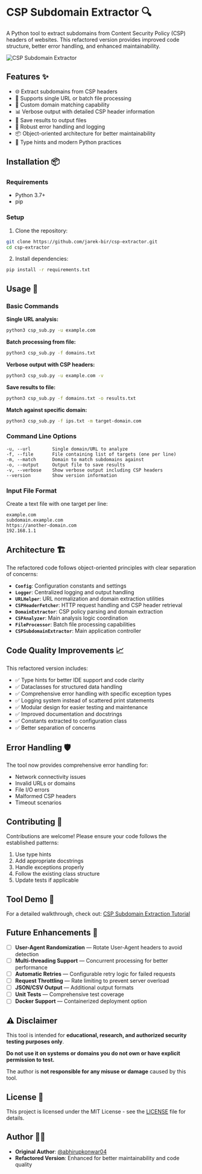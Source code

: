 # CSP Subdomain Extractor 🔍

A Python tool to extract subdomains from Content Security Policy (CSP) headers of websites. This refactored version provides improved code structure, better error handling, and enhanced maintainability.

![CSP Subdomain Extractor](https://github.com/user-attachments/assets/dffa58bd-a6da-4a5f-95c1-d47d619f5f7e)

## Features ✨

- 🌐 Extract subdomains from CSP headers
- 📁 Supports single URL or batch file processing
- 🎯 Custom domain matching capability
- 📊 Verbose output with detailed CSP header information
- 💾 Save results to output files
- 🔧 Robust error handling and logging
- 📦 Object-oriented architecture for better maintainability
- 🐍 Type hints and modern Python practices

## Installation 📦

### Requirements
- Python 3.7+
- pip

### Setup

1. Clone the repository:
```bash
git clone https://github.com/jarek-bir/csp-extractor.git
cd csp-extractor
```

2. Install dependencies:
```bash
pip install -r requirements.txt
```

## Usage 🚀

### Basic Commands

**Single URL analysis:**
```bash
python3 csp_sub.py -u example.com
```

**Batch processing from file:**
```bash
python3 csp_sub.py -f domains.txt
```

**Verbose output with CSP headers:**
```bash
python3 csp_sub.py -u example.com -v
```

**Save results to file:**
```bash
python3 csp_sub.py -f domains.txt -o results.txt
```

**Match against specific domain:**
```bash
python3 csp_sub.py -f ips.txt -m target-domain.com
```

### Command Line Options

```
-u, --url        Single domain/URL to analyze
-f, --file       File containing list of targets (one per line)
-m, --match      Domain to match subdomains against
-o, --output     Output file to save results
-v, --verbose    Show verbose output including CSP headers
--version        Show version information
```

### Input File Format

Create a text file with one target per line:
```
example.com
subdomain.example.com
https://another-domain.com
192.168.1.1
```

## Architecture 🏗️

The refactored code follows object-oriented principles with clear separation of concerns:

- **`Config`**: Configuration constants and settings
- **`Logger`**: Centralized logging and output handling
- **`URLHelper`**: URL normalization and domain extraction utilities
- **`CSPHeaderFetcher`**: HTTP request handling and CSP header retrieval
- **`DomainExtractor`**: CSP policy parsing and domain extraction
- **`CSPAnalyzer`**: Main analysis logic coordination
- **`FileProcessor`**: Batch file processing capabilities
- **`CSPSubdomainExtractor`**: Main application controller

## Code Quality Improvements 📈

This refactored version includes:

- ✅ Type hints for better IDE support and code clarity
- ✅ Dataclasses for structured data handling
- ✅ Comprehensive error handling with specific exception types
- ✅ Logging system instead of scattered print statements
- ✅ Modular design for easier testing and maintenance
- ✅ Improved documentation and docstrings
- ✅ Constants extracted to configuration class
- ✅ Better separation of concerns

## Error Handling 🛡️

The tool now provides comprehensive error handling for:

- Network connectivity issues
- Invalid URLs or domains
- File I/O errors
- Malformed CSP headers
- Timeout scenarios

## Contributing 🤝

Contributions are welcome! Please ensure your code follows the established patterns:

1. Use type hints
2. Add appropriate docstrings
3. Handle exceptions properly
4. Follow the existing class structure
5. Update tests if applicable

## Tool Demo 📖

For a detailed walkthrough, check out: [CSP Subdomain Extraction Tutorial](https://medium.com/legionhunters/cspsub-extract-subdomains-from-csp-headers-4d0772f43603)

## Future Enhancements 🚧

- [ ] **User-Agent Randomization** — Rotate User-Agent headers to avoid detection
- [ ] **Multi-threading Support** — Concurrent processing for better performance
- [ ] **Automatic Retries** — Configurable retry logic for failed requests
- [ ] **Request Throttling** — Rate limiting to prevent server overload
- [ ] **JSON/CSV Output** — Additional output formats
- [ ] **Unit Tests** — Comprehensive test coverage
- [ ] **Docker Support** — Containerized deployment option

## ⚠️ Disclaimer

This tool is intended for **educational, research, and authorized security testing purposes only**.

**Do not use it on systems or domains you do not own or have explicit permission to test.**

The author is **not responsible for any misuse or damage** caused by this tool.

## License 📄

This project is licensed under the MIT License - see the [LICENSE](LICENSE) file for details.

## Author 👨‍💻

- **Original Author**: [@abhirupkonwar04](https://medium.com/@abhirupkonwar04)
- **Refactored Version**: Enhanced for better maintainability and code quality
